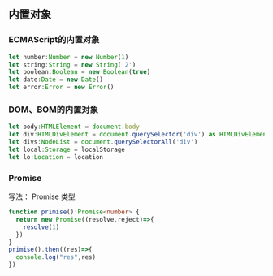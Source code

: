 

## 内置对象

### ECMAScript的内置对象
````typescript
let number:Number = new Number(1)
let string:String = new String('2')
let boolean:Boolean = new Boolean(true)
let date:Date = new Date()
let error:Error = new Error()
````

### DOM、BOM的内置对象
````typescript
let body:HTMLElement = document.body
let div:HTMLDivElement = document.querySelector('div') as HTMLDivElement
let divs:NodeList = document.querySelectorAll('div')
let local:Storage = localStorage
let lo:Location = location
````

### Promise
写法： Promise<T/> 类型

````typescript
function primise():Promise<number> {
  return new Promise((resolve,reject)=>{
    resolve(1)
  })
}
primise().then((res)=>{
  console.log("res",res)
})
````
